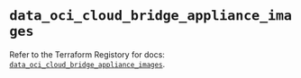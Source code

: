 # `data_oci_cloud_bridge_appliance_images`

Refer to the Terraform Registory for docs: [`data_oci_cloud_bridge_appliance_images`](https://registry.terraform.io/providers/oracle/oci/6.18.0/docs/data-sources/cloud_bridge_appliance_images).
